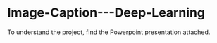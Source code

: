 # Image-Caption---Deep-Learning
To understand the project, find the Powerpoint presentation attached.
